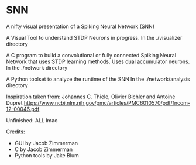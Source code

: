 # SNN

A nifty visual presentation of a Spiking Neural Network (SNN)

A Visual Tool to understand STDP Neurons in progress.
In the ./visualizer directory

A C program to build a convolutional or fully connected Spiking Neural Network that uses STDP learning methods. Uses dual accumulator neurons.
In the ./network directory

A Python toolset to analyze the runtime of the SNN
In the ./network/analysis directory

Inspiration taken from: 
Johannes C. Thiele, Olivier Bichler and Antoine Dupret
https://www.ncbi.nlm.nih.gov/pmc/articles/PMC6010570/pdf/fncom-12-00046.pdf

Unfinished:
  ALL lmao
 
Credits:
* GUI by Jacob Zimmerman
* C by Jacob Zimmerman
* Python tools by Jake Blum
